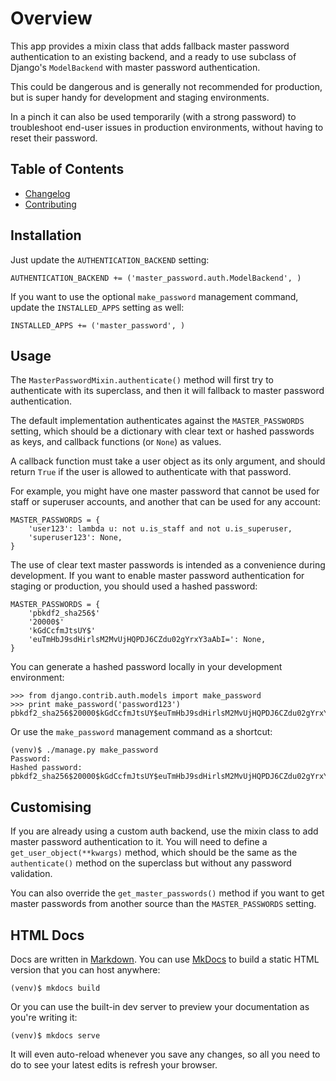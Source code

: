 # Overview

This app provides a mixin class that adds fallback master password
authentication to an existing backend, and a ready to use subclass of Django's
`ModelBackend` with master password authentication.

This could be dangerous and is generally not recommended for production, but is
super handy for development and staging environments.

In a pinch it can also be used temporarily (with a strong password) to
troubleshoot end-user issues in production environments, without having to
reset their password.

## Table of Contents

  * [Changelog]
  * [Contributing]

## Installation

Just update the `AUTHENTICATION_BACKEND` setting:

    AUTHENTICATION_BACKEND += ('master_password.auth.ModelBackend', )

If you want to use the optional `make_password` management command, update the
`INSTALLED_APPS` setting as well:

    INSTALLED_APPS += ('master_password', )

## Usage

The `MasterPasswordMixin.authenticate()` method will first try to authenticate
with its superclass, and then it will fallback to master password
authentication.

The default implementation authenticates against the `MASTER_PASSWORDS`
setting, which should be a dictionary with clear text or hashed passwords as
keys, and callback functions (or `None`) as values.

A callback function must take a user object as its only argument, and should
return `True` if the user is allowed to authenticate with that password.

For example, you might have one master password that cannot be used for staff
or superuser accounts, and another that can be used for any account:

    MASTER_PASSWORDS = {
        'user123': lambda u: not u.is_staff and not u.is_superuser,
        'superuser123': None,
    }

The use of clear text master passwords is intended as a convenience during
development. If you want to enable master password authentication for staging
or production, you should used a hashed password:

    MASTER_PASSWORDS = {
        'pbkdf2_sha256$'
        '20000$'
        'kGdCcfmJtsUY$'
        'euTmHbJ9sdHirlsM2MvUjHQPDJ6CZdu02gYrxY3aAbI=': None,
    }

You can generate a hashed password locally in your development environment:

    >>> from django.contrib.auth.models import make_password
    >>> print make_password('password123')
    pbkdf2_sha256$20000$kGdCcfmJtsUY$euTmHbJ9sdHirlsM2MvUjHQPDJ6CZdu02gYrxY3aAbI=

Or use the `make_password` management command as a shortcut:

    (venv)$ ./manage.py make_password
    Password:
    Hashed password: pbkdf2_sha256$20000$kGdCcfmJtsUY$euTmHbJ9sdHirlsM2MvUjHQPDJ6CZdu02gYrxY3aAbI=

## Customising

If you are already using a custom auth backend, use the mixin class to add
master password authentication to it. You will need to define a
`get_user_object(**kwargs)` method, which should be the same as the
`authenticate()` method on the superclass but without any password validation.

You can also override the `get_master_passwords()` method if you want to get
master passwords from another source than the `MASTER_PASSWORDS` setting.

## HTML Docs

Docs are written in [Markdown]. You can use [MkDocs] to build a static HTML
version that you can host anywhere:

    (venv)$ mkdocs build

Or you can use the built-in dev server to preview your documentation as you're
writing it:

    (venv)$ mkdocs serve

It will even auto-reload whenever you save any changes, so all you need to do
to see your latest edits is refresh your browser.

[Changelog]: changelog.md
[Contributing]: contributing.md
[Markdown]: http://daringfireball.net/projects/markdown/
[MkDocs]: http://mkdocs.org
